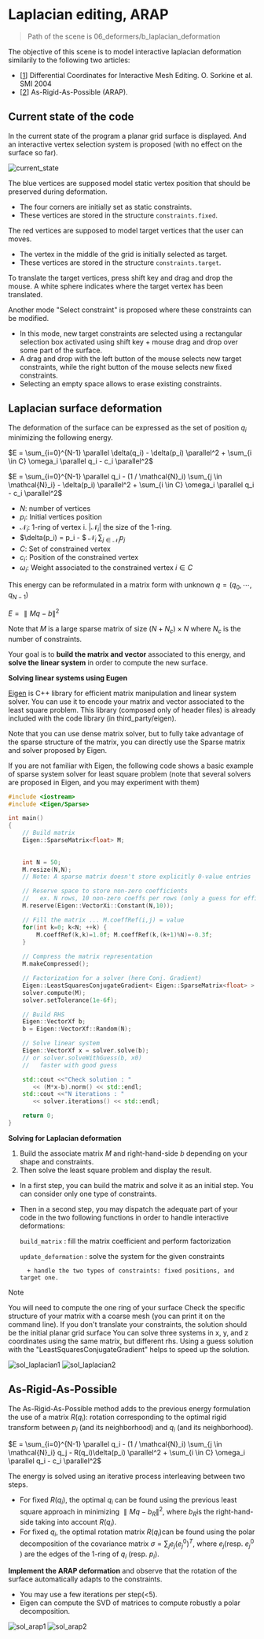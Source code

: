 # Laplacian editing, ARAP

> Path of the scene is 06_deformers/b_laplacian_deformation

The objective of this scene is to model interactive laplacian deformation similarily to the following two articles:
- [[1](https://igl.ethz.ch/projects/Laplacian-mesh-processing/Laplacian-mesh-editing/diffcoords-editing.pdf)] Differential Coordinates for Interactive Mesh Editing. O. Sorkine et al. SMI 2004
- [[2](https://igl.ethz.ch/projects/ARAP/arap_web.pdf)] As-Rigid-As-Possible (ARAP).

## Current state of the code

In the current state of the program a planar grid surface is displayed. And an interactive vertex selection system is proposed (with no effect on the surface so far).

![current_state](currentstate.gif)

The blue vertices are supposed model static vertex position that should be preserved during deformation.
- The four corners are initially set as static constraints.
- These vertices are stored in the structure `constraints.fixed`.

The red vertices are supposed to model target vertices that the user can moves.
- The vertex in the middle of the grid is initially selected as target.
- These vertices are stored in the structure `constraints.target`.

To translate the target vertices, press shift key and drag and drop the mouse. A white sphere indicates where the target vertex has been translated. 

Another mode "Select constraint" is proposed where these constraints can be modified.
- In this mode, new target constraints are selected using a rectangular selection box activated using shift key + mouse drag and drop over some part of the surface.
- A drag and drop with the left button of the mouse selects new target constraints, while the right button of the mouse selects new fixed constraints.
- Selecting an empty space allows to erase existing constraints.

## Laplacian surface deformation

The deformation of the surface can be expressed as the set of position $q_i$ minimizing the following energy.

$E = \sum_{i=0}^{N-1} \parallel \delta(q_i) - \delta(p_i) \parallel^2 + \sum_{i \in C} \omega_i \parallel q_i - c_i \parallel^2$

$E = \sum_{i=0}^{N-1} \parallel q_i - (1 / \mathcal{N}_i) \sum_{j \in \mathcal{N}_i} - \delta(p_i) \parallel^2 + \sum_{i \in C} \omega_i \parallel q_i - c_i \parallel^2$

- $N$: number of vertices
- $p_i$: Initial vertices position
- $\mathcal{N}_i$: 1-ring of vertex i. $|\mathcal{N}_i|$ the size of the 1-ring.
- $\delta(p_i) = p_i - $ $\mathcal{N}_i$  $\sum_{j \in \mathcal{N}_i} p_j$
- $C$: Set of constrained vertex
- $c_i$: Position of the constrained vertex
- $\omega_i$: Weight associated to the constrained vertex $i \in C$

This energy can be reformulated in a matrix form with unknown $q = (q_0, \cdots ,q_{N-1})$

$E = \parallel Mq - b \parallel^2$

Note that $M$ is a large sparse matrix of size $(N + N_c) \times N$ where $N_c$ is the number of constraints.

Your goal is to **build the matrix and vector** associated to this energy, and **solve the linear system** in order to compute the new surface.

**__Solving linear systems using Eugen__**

[Eigen](http://eigen.tuxfamily.org/index.php?title=Main_Page) is C++ library for efficient matrix manipulation and linear system solver. You can use it to encode your matrix and vector associated to the least square problem. This library (composed only of header files) is already included with the code library (in third_party/eigen).

Note that you can use dense matrix solver, but to fully take advantage of the sparse structure of the matrix, you can directly use the Sparse matrix and solver proposed by Eigen. 

If you are not familiar with Eigen, the following code shows a basic example of sparse system solver for least square problem (note that several solvers are proposed in Eigen, and you may experiment with them) 

```c++
#include <iostream>
#include <Eigen/Sparse>

int main()
{
    // Build matrix
    Eigen::SparseMatrix<float> M;
    
    
    int N = 50;
    M.resize(N,N);
    // Note: A sparse matrix doesn't store explicitly 0-value entries

    // Reserve space to store non-zero coefficients
    //   ex. N rows, 10 non-zero coeffs per rows (only a guess for efficiency purpose)
    M.reserve(Eigen::VectorXi::Constant(N,10));

    // Fill the matrix ... M.coeffRef(i,j) = value
    for(int k=0; k<N; ++k) {
        M.coeffRef(k,k)=1.0f; M.coeffRef(k,(k+1)%N)=-0.3f;
    }
    
    // Compress the matrix representation
    M.makeCompressed();

    // Factorization for a solver (here Conj. Gradient)
    Eigen::LeastSquaresConjugateGradient< Eigen::SparseMatrix<float> > solver;
    solver.compute(M);
    solver.setTolerance(1e-6f);

    // Build RHS
    Eigen::VectorXf b;
    b = Eigen::VectorXf::Random(N);

    // Solve linear system
    Eigen::VectorXf x = solver.solve(b);
    // or solver.solveWithGuess(b, x0) 
    //   faster with good guess

    std::cout <<"Check solution : "
       << (M*x-b).norm() << std::endl;   
    std::cout <<"N iterations : "
       << solver.iterations() << std::endl;   

    return 0;
}
```

**__Solving for Laplacian deformation__**

1. Build the associate matrix $M$ and right-hand-side $b$ depending on your shape and constraints.
2. Then solve the least square problem and display the result.
- In a first step, you can build the matrix and solve it as an initial step. You can consider only one type of constraints. 
- Then in a second step, you may dispatch the adequate part of your code in the two following functions in order to handle interactive deformations:

    `build_matrix` : fill the matrix coefficient and perform factorization
    
    `update_deformation` : solve the system for the given constraints

        + handle the two types of constraints: fixed positions, and target one.
> [!NOTE]
> You will need to compute the one ring of your surface 
> Check the specific structure of your matrix with a coarse mesh (you can print it on the command line). 
> If you don't translate your constraints, the solution should be the initial planar grid surface 
> You can solve three systems in x, y, and z coordinates using the same matrix, but different rhs.
> Using a guess solution with the "LeastSquaresConjugateGradient" helps to speed up the solution.

![sol_laplacian1](sollaplaceplane.gif) ![sol_laplacian2](sollaplacebunny.gif)

## As-Rigid-As-Possible

The As-Rigid-As-Possible method adds to the previous energy formulation the use of a matrix $R(q_i)$: rotation corresponding to the optimal rigid transform between $p_i$​ (and its neighborhood) and $q_i$​ (and its neighborhood).

$E = \sum_{i=0}^{N-1} \parallel q_i - (1 / \mathcal{N}_i) \sum_{j \in \mathcal{N}_i} q_j - R(q_i)\delta(p_i) \parallel^2 + \sum_{i \in C} \omega_i \parallel q_i - c_i \parallel^2$

The energy is solved using an iterative process interleaving between two steps.
- For fixed $R(q_i​)$, the optimal $q_i$​ can be found using the previous least square approach in minimizing $∥Mq−b_R∥^2$, where $b_R$​ is the right-hand-side taking into account $R(q_i)$.
- For fixed $q_i$​, the optimal rotation matrix $R(q_i​)$can be found using the polar decomposition of the covariance matrix $\sigma = \sum_j e_j(e_j^0)^T$, where $e_j$​ (resp. $e_j^0$​) are the edges of the 1-ring of $q_i$​ (resp. $p_i$). 

**Implement the ARAP deformation** and observe that the rotation of the surface automatically adapts to the constraints.
- You may use a few iterations per step(<5).
- Eigen can compute the SVD of matrices to compute robustly a polar decomposition.

![sol_arap1](solarapplane.gif) ![sol_arap2](solarapbunny.gif)